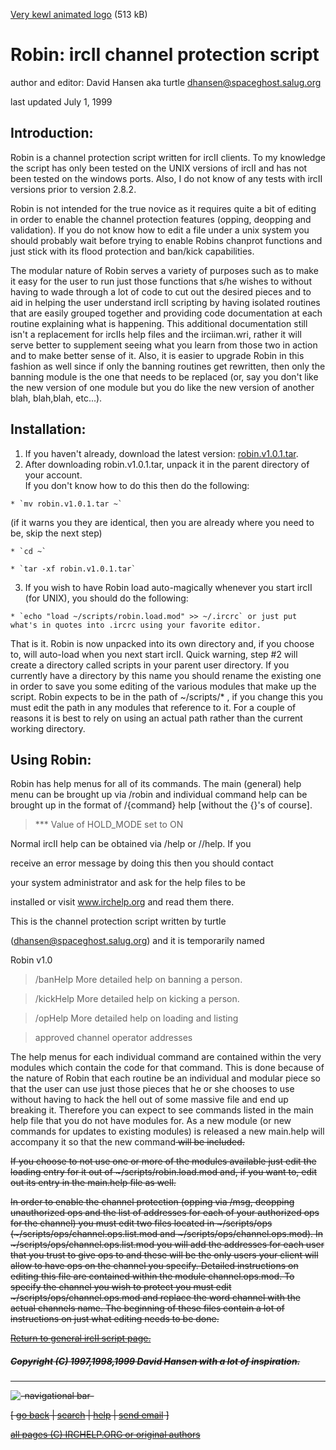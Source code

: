 [Very kewl animated logo](robin_anim2.gif) (513 kB)

#  Robin: ircII channel protection script

author and editor: David Hansen aka turtle <dhansen@spaceghost.salug.org>

last updated July 1, 1999

## Introduction:

Robin is a channel protection script written for ircII clients. To my
knowledge the script has only been tested on the UNIX versions of ircII and
has not been tested on the windows ports. Also, I do not know of any tests
with ircII versions prior to version 2.8.2.

Robin is not intended for the true novice as it requires quite a bit of
editing in order to enable the channel protection features (opping, deopping
and validation). If you do not know how to edit a file under a unix system you
should probably wait before trying to enable Robins chanprot functions and
just stick with its flood protection and ban/kick capabilities.

The modular nature of Robin serves a variety of purposes such as to make it
easy for the user to run just those functions that s/he wishes to without
having to wade through a lot of code to cut out the desired pieces and to aid
in helping the user understand ircII scripting by having isolated routines
that are easily grouped together and providing code documentation at each
routine explaining what is happening. This additional documentation still
isn't a replacement for ircIIs help files and the irciiman.wri, rather it will
serve better to supplement seeing what you learn from those two in action and
to make better sense of it. Also, it is easier to upgrade Robin in this
fashion as well since if only the banning routines get rewritten, then only
the banning module is the one that needs to be replaced (or, say you don't
like the new version of one module but you do like the new version of another
blah, blah,blah, etc...).

## Installation:

  1. If you haven't already, download the latest version: [robin.v1.0.1.tar](robin.v1.0.1.tar). 
  2. After downloading robin.v1.0.1.tar, unpack it in the parent directory of your account.  
If you don't know how to do this then do the following:

    * `mv robin.v1.0.1.tar ~`  
(if it warns you they are identical, then you are already where you need to
be, skip the next step)

    * `cd ~`  

    * `tar -xf robin.v1.0.1.tar`
  3. If you wish to have Robin load auto-magically whenever you start ircII (for UNIX), you should do the following:  

    * `echo "load ~/scripts/robin.load.mod" >> ~/.ircrc` or just put what's in quotes into .ircrc using your favorite editor. 

That is it. Robin is now unpacked into its own directory and, if you choose
to, will auto-load when you next start ircII. Quick warning, step #2 will
create a directory called scripts in your parent user directory. If you
currently have a directory by this name you should rename the existing one in
order to save you some editing of the various modules that make up the script.
Robin expects to be in the path of ~/scripts/* , if you change this you must
edit the path in any modules that reference to it. For a couple of reasons it
is best to rely on using an actual path rather than the current working
directory.

## Using Robin:

Robin has help menus for all of its commands. The main (general) help menu can
be brought up via /robin and individual command help can be brought up in the
format of /{command} help [without the {}'s of course].

> *** Value of HOLD_MODE set to ON

Normal ircII help can be obtained via /help or //help. If you

receive an error message by doing this then you should contact

your system administrator and ask for the help files to be

installed or visit www.irchelp.org and read them there.

This is the channel protection script written by turtle

(dhansen@spaceghost.salug.org) and it is temporarily named

Robin v1.0

>

> /banHelp More detailed help on banning a person.

>

> /kickHelp More detailed help on kicking a person.

>

> /opHelp More detailed help on loading and listing

>

> approved channel operator addresses

The help menus for each individual command are contained within the very
modules which contain the code for that command. This is done because of the
nature of Robin that each routine be an individual and modular piece so that
the user can use just those pieces that he or she chooses to use without
having to hack the hell out of some massive file and end up breaking it.
Therefore you can expect to see commands listed in the main help file that you
do not have modules for. As a new module (or new commands for updates to
existing modules) is released a new main.help will accompany it so that the
new command<s> will be included.

If you choose to not use one or more of the modules available just edit the
loading entry for it out of ~/scripts/robin.load.mod and, if you want to, edit
out its entry in the main.help file as well.

In order to enable the channel protection (opping via /msg, deopping
unauthorized ops and the list of addresses for each of your authorized ops for
the channel) you must edit two files located in ~/scripts/ops
(~/scripts/ops/channel.ops.list.mod and ~/scripts/ops/channel.ops.mod). In
~/scripts/ops/channel.ops.list.mod you will add the addresses for each user
that you trust to give ops to and these will be the only users your client
will allow to have ops on the channel you specify. Detailed instructions on
editing this file are contained within the module channel.ops.mod. To specify
the channel you wish to protect you must edit ~/scripts/ops/channel.ops.mod
and replace the word channel with the actual channels name. The beginning of
these files contain a lot of instructions on just what editing needs to be
done.

[Return to general ircII script page.](/irchelp/script/)

##### Copyright (C) 1997,1998,1999 David Hansen with a lot of inspiration.

* * *

![-navigational bar-](/irchelp/Pix/ihnavbar.gif)

[ [go back](/irchelp/) | [search](/irchelp/search_engine.cgi) |
[help](/irchelp/help.html) | [send email](/irchelp/mail.cgi) ]

[all pages (C) IRCHELP.ORG or original authors](/irchelp/credit.html)

